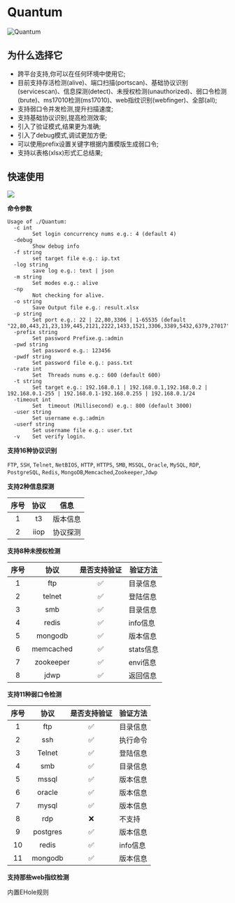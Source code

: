 # Quantum
![Quantum](https://socialify.git.ci/outmansec/Quantum/image?description=1&forks=1&issues=1&language=1&logo=https%3A%2F%2Fcdn.worldvectorlogo.com%2Flogos%2Fgo-8.svg&name=1&owner=1&pattern=Solid&pulls=1&stargazers=1&theme=Auto)

## 为什么选择它

- 跨平台支持,你可以在任何环境中使用它;
- 目前支持存活检测(alive)、端口扫描(portscan)、基础协议识别(servicescan)、信息探测(detect)、未授权检测(unauthorized)、弱口令检测(brute)、ms17010检测(ms17010)、web指纹识别(webfinger)、全部(all);
- 支持弱口令并发检测,提升扫描速度;
- 支持基础协议识别,提高检测效率;
- 引入了验证模式,结果更为准确;
- 引入了debug模式,调试更加方便;
- 可以使用prefix设置关键字根据内置模版生成弱口令;
- 支持以表格(xlsx)形式汇总结果;
  
## 快速使用

![](https://github.com/outmansec/Quantum/blob/master/images/demo.svg)

**命令参数**

```
Usage of ./Quantum:
  -c int
    	Set login concurrency nums e.g.: 4 (default 4)
  -debug
    	Show debug info
  -f string
    	set target file e.g.: ip.txt
  -log string
    	save log e.g.: text | json
  -m string
    	Set modes e.g.: alive
  -np
    	Not checking for alive.
  -o string
    	Save Output file e.g.: result.xlsx
  -p string
    	Set port e.g.: 22 | 22,80,3306 | 1-65535 (default "22,80,443,21,23,139,445,2121,2222,1433,1521,3306,3389,5432,6379,27017")
  -prefix string
    	Set password Prefixe.g.:admin
  -pwd string
    	Set password e.g.: 123456
  -pwdf string
    	Set password file e.g.: pass.txt
  -rate int
    	Set  Threads nums e.g.: 600 (default 600)
  -t string
    	Set target e.g.: 192.168.0.1 | 192.168.0.1,192.168.0.2 | 192.168.0.1-255 | 192.168.0.1-192.168.0.255 | 192.168.0.1/24
  -timeout int
    	Set  timeout (Millisecond) e.g.: 800 (default 3000)
  -user string
    	Set username e.g.:admin
  -userf string
    	Set username file e.g.: user.txt
  -v	Set verify login.
```

**支持16种协议识别**

`FTP`, `SSH`, `Telnet`, `NetBIOS`, `HTTP`, `HTTPS`, `SMB`, `MSSQL`, `Oracle`, `MySQL`, `RDP`, `PostgreSQL`, `Redis`, `MongoDB`,`Memcached`,`Zookeeper`,`Jdwp`

**支持2种信息探测**

| 序号  | 协议 | 信息 |
| :------:  | :------: | -------- |
|1|   t3   | 版本信息 |
|2|   iiop  | 协议探测 |

**支持8种未授权检测**

| 序号  | 协议 | 是否支持验证 | 验证方法 |
| :------: | :------: | :------: | -------- |
|1|   ftp    | ✅ | 目录信息 |
|2|     telnet  | ✅ | 登陆信息 |
|3|   smb  | ✅ | 目录信息 |
|4|   redis   | ✅ | info信息 |
|5|  mongodb  | ✅ | 版本信息 |
|6|  memcached  | ✅ | stats信息 |
|7|  zookeeper  | ✅ | envi信息 |
|8|  jdwp  | ✅ | 返回信息 |

**支持11种弱口令检测**

| 序号 | 协议 | 是否支持验证 | 验证方法 |
| :------: | :------: | :------: | -------- |
|1|    ftp    | ✅ | 目录信息 |
|2|    ssh    | ✅ | 执行命令 |
|3|    Telnet  | ✅ | 登陆信息 |
|4|    smb    | ✅ | 目录信息 |
|5|    mssql   | ✅ | 版本信息 |
|6|   oracle  | ✅ | 版本信息 |
|7|   mysql   | ✅ | 版本信息 |
|8|   rdp    | ❌ | 不支持 |
|9|   postgres | ✅ | 版本信息 |
|10|   redis   | ✅ | info信息 |
|11|  mongodb  | ✅ | 版本信息 |

**支持那些web指纹检测**

内置EHole规则




